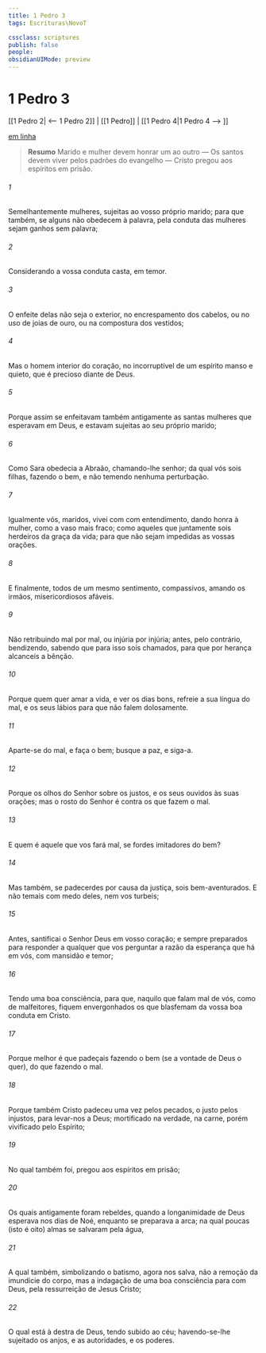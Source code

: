 ```yaml
---
title: 1 Pedro 3
tags: Escrituras\NovoT

cssclass: scriptures
publish: false
people:
obsidianUIMode: preview
---
```


# 1 Pedro 3
[[1 Pedro 2| <-- 1 Pedro 2]] | [[1 Pedro]] | [[1 Pedro 4|1 Pedro 4 --> ]]

[em linha](https://churchofjesuschrist.org/study/scriptures/nt/1-pet/3?lang=por)

> __Resumo__
Marido e mulher devem honrar um ao outro — Os santos devem viver pelos padrões do evangelho — Cristo pregou aos espíritos em prisão.

###### 1 
Semelhantemente  mulheres,  sujeitas ao vosso próprio marido; para que também, se alguns não obedecem à palavra, pela conduta das mulheres sejam ganhos sem palavra;

###### 2 
Considerando a vossa conduta casta, em temor.

###### 3 
O enfeite delas não seja o exterior, no encrespamento dos cabelos, ou no uso de joias de ouro, ou na compostura dos vestidos;

###### 4 
Mas o homem interior do coração, no incorruptível  de um espírito manso e quieto, que é precioso diante de Deus.

###### 5 
Porque assim se enfeitavam também antigamente as santas mulheres que esperavam em Deus, e estavam sujeitas ao seu próprio marido;

###### 6 
Como Sara obedecia a Abraão, chamando-lhe senhor; da qual vós sois filhas, fazendo o bem, e não temendo nenhuma perturbação.

###### 7 
Igualmente vós, maridos, vivei com  com entendimento, dando honra à mulher, como a vaso mais fraco; como aqueles que juntamente  sois herdeiros da graça da vida; para que não sejam impedidas as vossas orações.

###### 8 
E finalmente,  todos de um mesmo sentimento, compassivos, amando os irmãos, misericordiosos  afáveis.

###### 9 
Não retribuindo mal por mal, ou injúria por injúria; antes, pelo contrário, bendizendo, sabendo que para isso sois chamados, para que por herança alcanceis a bênção.

###### 10 
Porque quem quer amar a vida, e ver os dias bons, refreie a sua língua do mal, e os seus lábios para que não falem dolosamente.

###### 11 
Aparte-se do mal, e faça o bem; busque a paz, e siga-a.

###### 12 
Porque os olhos do Senhor  sobre os justos, e os seus ouvidos  às suas orações; mas o rosto do Senhor é contra os que fazem o mal.

###### 13 
E quem é aquele que vos fará mal, se fordes imitadores do bem?

###### 14 
Mas também, se padecerdes por causa da justiça, sois bem-aventurados. E não temais com medo deles, nem vos turbeis;

###### 15 
Antes, santificai o Senhor Deus em vosso coração; e  sempre preparados para responder a qualquer que vos perguntar a razão da esperança que há em vós, com mansidão e temor;

###### 16 
Tendo uma boa consciência, para que, naquilo que falam mal de vós, como de malfeitores, fiquem envergonhados os que blasfemam da vossa boa conduta em Cristo.

###### 17 
Porque melhor é que padeçais fazendo o bem (se a vontade de Deus  o quer), do que fazendo o mal.

###### 18 
Porque também Cristo padeceu uma vez pelos pecados, o justo pelos injustos, para levar-nos a Deus; mortificado na verdade, na carne, porém vivificado pelo Espírito;

###### 19 
No qual também foi,  pregou aos espíritos em prisão;

###### 20 
Os quais antigamente foram rebeldes, quando a longanimidade de Deus esperava nos dias de Noé, enquanto se preparava a arca; na qual poucas (isto é oito) almas se salvaram pela água,

###### 21 
A qual também, simbolizando o batismo, agora nos salva, não a remoção da imundície do corpo, mas a indagação de uma boa consciência para com Deus, pela ressurreição de Jesus Cristo;

###### 22 
O qual está à destra de Deus, tendo subido ao céu; havendo-se-lhe sujeitado os anjos, e as autoridades, e os poderes.

